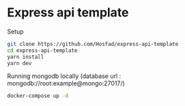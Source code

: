 # Express api template

Setup 

```bash
git clone https://github.com/Hosfad/express-api-template
cd express-api-template
yarn install
yarn dev
```
Running mongodb locally 
(database url : mongodb://root:example@mongo:27017/)
```bash
docker-compose up -d
```
